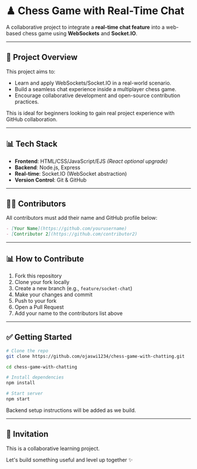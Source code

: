 # ♟ Chess Game with Real-Time Chat

A collaborative project to integrate a **real-time chat feature** into a web-based chess game using **WebSockets** and **Socket.IO**.

---

## 🚀 Project Overview

This project aims to:

* Learn and apply WebSockets/Socket.IO in a real-world scenario.
* Build a seamless chat experience inside a multiplayer chess game.
* Encourage collaborative development and open-source contribution practices.

This is ideal for beginners looking to gain real project experience with GitHub collaboration.

---

## 📊 Tech Stack

* **Frontend**: HTML/CSS/JavaScript/EJS *(React optional upgrade)*
* **Backend**: Node.js, Express
* **Real-time**: Socket.IO (WebSocket abstraction)
* **Version Control**: Git & GitHub

---

## 🙋‍♂️ Contributors

All contributors must add their name and GitHub profile below:

```markdown
- [Your Name](https://github.com/yourusername)
- [Contributor 2](https://github.com/contributor2)
```

---

## 📊 How to Contribute

1. Fork this repository
2. Clone your fork locally
3. Create a new branch (e.g., `feature/socket-chat`)
4. Make your changes and commit
5. Push to your fork
6. Open a Pull Request
7. Add your name to the contributors list above

---

## ✅ Getting Started

```bash
# Clone the repo
git clone https://github.com/ojaswi1234/chess-game-with-chatting.git

cd chess-game-with-chatting

# Install dependencies
npm install

# Start server
npm start 
```

Backend setup instructions will be added as we build.

---

## 📢 Invitation

This is a collaborative learning project.

Let's build something useful and level up together ✨
